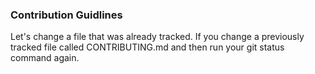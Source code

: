 ### Contribution Guidlines

Let's change a file that was already tracked. If you change a previously tracked file called CONTRIBUTING.md and then run your git status command again.
